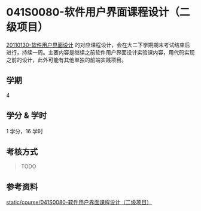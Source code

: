 # 041S0080-软件用户界面课程设计（二级项目）

[20110130-软件用户界面设计](../subject-compulsory/20110130-软件用户界面设计.md) 的对应课程设计，会在大二下学期期末考试结束后进行，持续一周。主要内容是继续之前软件用户界面设计实验课内容，用代码实现之前的设计，此外可能有其他单独的前端实践项目。

## 学期

4

## 学分 & 学时

1 学分，16 学时

## 考核方式

> TODO

## 参考资料

[static/course/041S0080-软件用户界面课程设计（二级项目）](https://github.com/rurumuri/ysuse-2022/tree/master/static/course/041S0080-%E8%BD%AF%E4%BB%B6%E7%94%A8%E6%88%B7%E7%95%8C%E9%9D%A2%E8%AF%BE%E7%A8%8B%E8%AE%BE%E8%AE%A1%EF%BC%88%E4%BA%8C%E7%BA%A7%E9%A1%B9%E7%9B%AE%EF%BC%89)